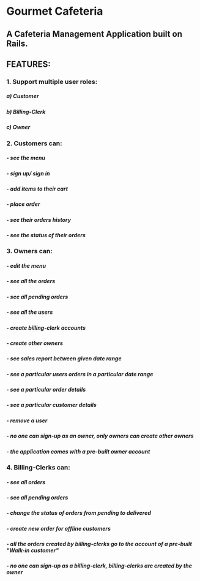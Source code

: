 # Gourmet Cafeteria

## A Cafeteria Management Application built on Rails.

## FEATURES:

### 1. Support multiple user roles: 
##### a) Customer
##### b) Billing-Clerk
##### c) Owner

### 2. Customers can:
##### - see the menu
##### - sign up/ sign in
##### - add items to their cart
##### - place order
##### - see their orders history
##### - see the status of their orders

### 3. Owners can:
##### - edit the menu
##### - see all the orders
##### - see all pending orders
##### - see all the users
##### - create billing-clerk accounts
##### - create other owners
##### - see sales report between given date range
##### - see a particular users orders in a particular date range
##### - see a particular order details
##### - see a particular customer details
##### - remove a user
##### - no one can sign-up as an owner, only owners can create other owners
##### - the application comes with a pre-built owner account

### 4. Billing-Clerks can:
##### - see all orders
##### - see all pending orders
##### - change the status of orders from pending to delivered
##### - create new order for offline customers
##### - all the orders created by billing-clerks go to the account of a pre-built "Walk-in customer"
##### - no one can sign-up as a billing-clerk, billing-clerks are created by the owner

